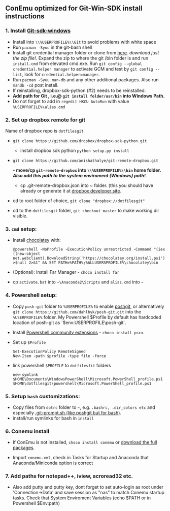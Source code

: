 ## ConEmu optimized for Git-Win-SDK install instructions
### 1. Install [Git-sdk-windows](https://github.com/git-for-windows/build-extra/releases/tag/git-sdk-1.0.3)
* Install into `\\%USERPROFILE%\\Git` to avoid problems with white space
* Run `pacman -Syuu` in the git-bash shell
* Install git credential manager folder or clone from [here](https://github.com/Microsoft/Git-Credential-Manager-for-Windows/releases). *download just the zip file!*. Expand the zip to where the git /bin folder is and run `install.cmd` from elevated cmd.exe. Run `git config --global credential.helper manager` to activate GCM and test by `git config --list`, look for `credential.helper=manager`.
* Run `pacman -Syuu man-db` and any other additional packages. Also run `mandb -cd` post install.
* If reinstalling, dropbox-sdk-python (#2) needs to be reinstalled.
* **Add path for Git , i.e.@ `git install folder/usr/bin` into Windows Path.**
* Do not forget to add in `regedit HKCU AutoRun` with value `%USERPROFILE%\alias.cmd`


### 2. Set up dropbox remote for git
Name of dropbox repo is `dotfilesgit`

* `git clone https://github.com/dropbox/dropbox-sdk-python.git`

    - install dropbox sdk python `python setup.py install`

* `git clone https://github.com/anishathalye/git-remote-dropbox.git`

    **- move/cp `git-remote-dropbox` into `\\%USERPROFILE%\\bin` home folder. _Also add this path to the system enviroment (Windows) path!_**.

    - cp .git-remote-dropbox.json into ~ folder. (this you should have already or generate it at [dropbox developer site](https://www.dropbox.com/developers/apps).

* cd to root folder of choice, `git clone "dropbox://dotfilesgit" `

* cd to the `dotfilesgit` folder, `git checkout master` to make working dir visible.

### 3. `cmd` setup:

* Install [chocolatey](https://github.com/chocolatey/choco/wiki/Installation) with:

    ```
    @powershell -NoProfile -ExecutionPolicy unrestricted -Command "(iex ((new-object net.webclient).DownloadString('https://chocolatey.org/install.ps1'))) >$null 2>&1" && SET PATH=%PATH%;%ALLUSERSPROFILE%\chocolatey\bin
    ```

* (Optional): Install Far Manager - `choco install far`
* cp `activate.bat` into `~\Anaconda2\Scripts` and `alias.cmd` into `~`

### 4. Powershell setup:
* Copy `posh-git` folder to `%USERPROFILE%` to enable [poshgit](http://dahlbyk.github.io/posh-git/), or alternatively `git clone https://github.com/dahlbyk/posh-git.git` into the `%USERPROFILE%` folder. My Powershell $Profile by default has hardcoded location of posh-git as `$env:USERPROFILE\posh-git`.
* Install [Powershell community extensions](https://chocolatey.org/packages/pscx) - `choco install pscx`.

* Set up `$Profile`
    ```
    Set-ExecutionPolicy RemoteSigned
    New-Item -path $profile -type file -force
    ```
* link powershell `$PROFILE` to `dotfilesfit` folders

    `new-symlink $HOME\Documents\WindowsPowerShell\Microsoft.PowerShell_profile.ps1 $HOME\dotfilesgit\powershell\Microsoft.PowerShell_profile.ps1`


### 5. Setup `bash` customizations:
* Copy files from `dotrc` folder to `~`, e.g. `.bashrc, .dir_colors etc` and especially [.git-prompt.sh \(like poshgit but for bash\)](https://github.com/lyze/posh-git-sh).
* install/run symlinks for bash in `install`

### 6. Conemu install
* If ConEmu is not installed, `choco install conemu` or [download the full packages](http://www.fosshub.com/ConEmu.html).

* Import `conemu.xml`, check in Tasks for Startup and Anaconda that Anaconda/Miniconda option is correct

### 7. Add paths for notepad++, iview, acroread32 etc.
* Also add putty and putty key, dont forget to set auto-login as root under 'Connection->Data' and save session as "nas" to match Conemu startup tasks. Check that System Enviroment Variables (echo $PATH or in Powershell $Env:path)

